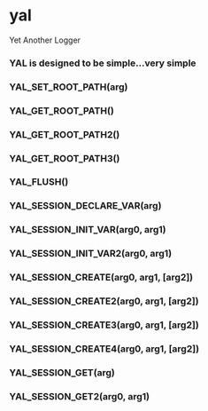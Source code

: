 yal
===

Yet Another Logger

### YAL is designed to be simple...very simple











### YAL_SET_ROOT_PATH(arg)

### YAL_GET_ROOT_PATH()

### YAL_GET_ROOT_PATH2()

### YAL_GET_ROOT_PATH3()

### YAL_FLUSH()

### YAL_SESSION_DECLARE_VAR(arg)

### YAL_SESSION_INIT_VAR(arg0, arg1)

### YAL_SESSION_INIT_VAR2(arg0, arg1)

### YAL_SESSION_CREATE(arg0, arg1, [arg2])

### YAL_SESSION_CREATE2(arg0, arg1, [arg2])

### YAL_SESSION_CREATE3(arg0, arg1, [arg2])

### YAL_SESSION_CREATE4(arg0, arg1, [arg2])

### YAL_SESSION_GET(arg)

### YAL_SESSION_GET2(arg0, arg1)
